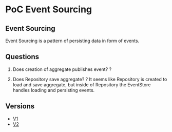 # PoC Event Sourcing

## Event Sourcing

Event Sourcing is a pattern of persisting data in form of events. 

## Questions

1. Does creation of aggregate publishes event?
?

2. Does Repository save aggregate?
?
It seems like Repository is created to load and save aggregate, but
inside of Repository the EventStore handles loading and persisting events.

## Versions

* [V1](src/V1/README.md)
* [V2](src/V2/README.md)
